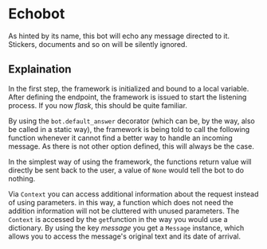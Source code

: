 # Echobot

As hinted by its name, this bot will echo any message directed to it. Stickers, documents and so on will be silently ignored.

## Explaination

In the first step, the framework is initialized and bound to a local variable. After defining the endpoint, the framework is issued to start the listening process. If you now *flask*, this should be quite familiar.

By using the ``bot.default_answer`` decorator (which can be, by the way, also be called in a static way), the framework is being told to call the following function whenever it cannot find a better way to handle an incoming message. As there is not other option defined, this will always be the case.

In the simplest way of using the framework, the functions return value will directly be sent back to the user, a value of ``None`` would tell the bot to do nothing.

Via ``Context`` you can access additional information about the request instead of using parameters. in this way, a function which does not need the addition information will not be cluttered with unused parameters. The ``Context`` is accessed by the ``get``function in the way you would use a dictionary. By using the key *message* you get a ``Message`` instance, which allows you to access the message's original text and its date of arrival.